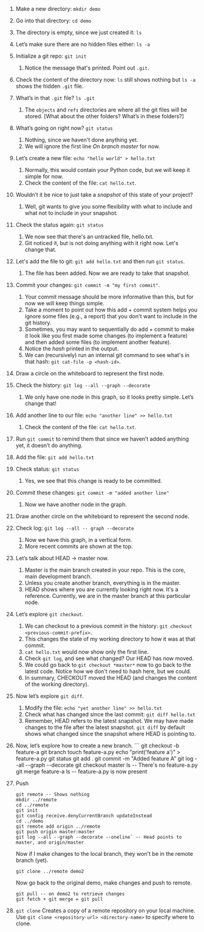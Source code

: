 1. Make a new directory: `mkdir demo`
2. Go into that directory: `cd demo`
3. The directory is empty, since we just created it: `ls`
4. Let’s make sure there are no hidden files either: `ls -a`
5. Initialize a git repo: `git init` 
    1. Notice the message that's printed. Point out `.git`.
6. Check the content of the directory now: `ls` still shows nothing but `ls -a` shows the hidden `.git` file.
7. What’s in that `.git` file? `ls .git`
    1. The `objects` and `refs` directories are where all the git files will be stored. [What about the other folders? What’s in these folders?]
8. What’s going on right now? `git status`
    1. Nothing, since we haven't done anything yet.
    2. We will ignore the first line *On branch master* for now. 
9. Let’s create a new file: `echo "hello world" > hello.txt`
    1. Normally, this would contain your Python code, but we will keep it simple for now.
    2. Check the content of the file: `cat hello.txt`.
10. Wouldn’t it be nice to just take a *snapshot* of this state of your project?
    1. Well, git wants to give you some flexibility with what to include and what not to include in your snapshot. 
11. Check the status again: `git status` 
    1. We now see that there's an untracked file, hello.txt.
    2. Git noticed it, but is not doing anything with it right now. Let's change that. 
12. Let's add the file to git: `git add hello.txt` and then run `git status`.
    1. The file has been added. Now we are ready to take that snapshot.
13. Commit your changes: `git commit -m "my first commit"`. 
    1. Your commit message should be more informative than this, but for now we will keep things simple.
    2. Take a moment to point out how this add + commit system helps you ignore some files (e.g., a report) that you don't want to include in the git history.
    3. Sometimes, you may want to sequentially do add + commit to make it look like you first made some changes (to implement a feature) and then added some files (to implement another feature).
    4. Notice the *hash* printed in the output.
    5. We can (recursively) run an internal git command to see what's in that hash: `git cat-file -p <hash-id>`. 
14. Draw a circle on the whiteboard to represent the first node. 
15. Check the history: `git log --all --graph --decorate` 
    1. We only have one node in this graph, so it looks pretty simple. Let’s change that!
16. Add another line to our file: `echo "another line" >> hello.txt` 
    1. Check the content of the file: `cat hello.txt`.
17. Run `git commit` to remind them that since we haven’t added anything yet, it doesn’t do anything. 
18. Add the file: `git add hello.txt` 
19. Check status: `git status`
    1. Yes, we see that this change is ready to be committed. 
20. Commit these changes: `git commit -m "added another line"`
    1. Now we have another node in the graph.
21. Draw another circle on the whiteboard to represent the second node. 
22. Check log: `git log --all -- graph --decorate`
    1. Now we have this graph, in a vertical form.
    2. More recent commits are shown at the top.
23. Let’s talk about HEAD → master now. 
    1. Master is the main branch created in your repo. This is the core, main development branch.
    2. Unless you create another branch, everything is in the master.
    3. HEAD shows where you are currently looking right now. It's a reference. Currently, we are in the master branch at this particular node.
24. Let’s explore `git checkout`. 
    1. We can checkout to a previous commit in the history: `git checkout <previous-commit-prefix>`.
    2. This changes the state of my working directory to how it was at that commit.
    3. `cat hello.txt` would now show only the first line.
    4. Check `git log`, and see what changed? Our HEAD has now moved.
    5. We could go back to `git checkout *master*` now to go back to the latest code. Notice how we don't need to hash here, but we could.
    6. In summary, CHECKOUT moved the HEAD (and changes the content of the working directory).
25. Now let’s explore `git diff`.
    1. Modify the file: `echo "yet another line" >> hello.txt` 
    2. Check what has changed since the last commit: `git diff hello.txt`
    3. Remember, HEAD refers to the latest snapshot. We may have made changes to the file after the latest snapshot. `git diff` by default shows what changed since the snapshot where HEAD is pointing to.
26. Now, let’s explore how to create a new branch.
        ```
        git checkout -b feature-a
        git branch
        touch feature-a.py
        echo "print('feature a')" > feature-a.py
        git status
        git add .
        git commit -m "Added feature A"
        git log --all --graph --decorate
        git checkout master
        ls -- There's no feature-a.py
        git merge feature-a 
        ls -- feature-a.py is now present
        
28. Push
    ```
    git remote -- Shows nothing
    mkdir ../remote
    cd ../remote
    git init
    git config receive.denyCurrentBranch updateInstead
    cd ../demo
    git remote add origin ../remote
    git push origin master:master
    git log --all --graph --decorate --oneline` -- Head points to master, and origin/master
    ```
    Now if I make changes to the local branch, they won't be in the remote branch (yet).
    ```
    git clone ../remote demo2
    ```
    
    Now go back to the original demo, make changes and push to remote.
    ```
    git pull -- on demo2 to retrieve changes
    git fetch + git merge = git pull
    ``` 
    
30. `git clone`
    Creates a copy of a remote repository on your local machine. Use `git clone <repository-url> <directory-name>` to specify where to clone.
